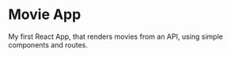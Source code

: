 # Movie App
My first React App, that renders movies from an API, using simple components and routes.


